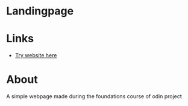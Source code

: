 # Landingpage

# Links
- [Try website here](https://soyabkhatik.github.io/Landingpage.github.io/)



# About

A simple webpage made during the foundations course of odin project 






